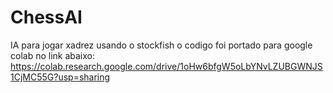 # ChessAI
IA para jogar xadrez usando o stockfish o codigo foi portado para google colab no link abaixo:
https://colab.research.google.com/drive/1oHw6bfgW5oLbYNvLZUBGWNJS1CjMC55G?usp=sharing
